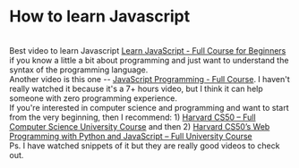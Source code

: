 # How to learn Javascript
<br /> Best video to learn Javascript [Learn JavaScript - Full Course for Beginners](https://www.youtube.com/watch?v=PkZNo7MFNFg&t=3751s) if you know a little a bit about programming and just want to understand the syntax of the programming language.
<br /> Another video is this one -- [JavaScript Programming - Full Course](https://www.youtube.com/watch?v=jS4aFq5-91M). I haven't really watched it because it's a 7+ hours video, but I think it can help someone with zero programming experience.
<br /> If you're interested in computer science and programming and want to start from the very beginning, then I recommend: 1) [Harvard CS50 – Full Computer Science University Course](https://www.youtube.com/watch?v=8mAITcNt710) and then 2) [Harvard CS50’s Web Programming with Python and JavaScript – Full University Course](https://www.youtube.com/watch?v=vzGllw18DkA&t=10781s)
<br /> Ps. I have watched snippets of it but they are really good videos to check out.
